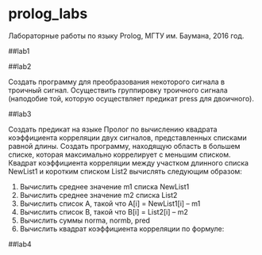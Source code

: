 # prolog_labs

Лабораторные работы по языку Prolog, МГТУ им. Баумана, 2016 год.

##lab1



##lab2

Создать программу для преобразования некоторого сигнала в троичный сигнал. Осуществить группировку троичного сигнала (наподобие той, которую осуществляет предикат press для двоичного).

##lab3

Создать предикат на языке Пролог по вычислению квадрата коэффициента корреляции двух сигналов, представленных списками равной длины. Создать программу, находящую область в большем списке, которая максимально коррелирует с меньшим списком.
Квадрат коэффициента корреляции между участком длинного списка NewList1 и коротким списком List2 вычислять следующим образом: 
1) Вычислить среднее значение m1 списка NewList1
2) Вычислить среднее значение m2 списка List2
3) Вычислить список A, такой что A[i] = NewList1[i] – m1
4) Вычислить список B, такой что B[i] = List2[i] – m2
5) Вычислить суммы norma, normb, pred
6) Вычислить квадрат коэффициента корреляции по формуле: 



##lab4
